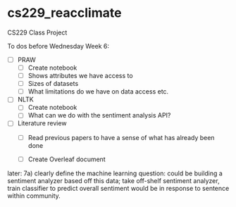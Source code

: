 # cs229_reacclimate
CS229 Class Project

To dos before Wednesday Week 6: 

- [ ] PRAW
  - [ ] Create notebook
  - [ ] Shows attributes we have access to
  - [ ] Sizes of datasets
  - [ ] What limitations do we have on data access etc.
- [ ] NLTK
  - [ ] Create notebook
  - [ ] What can we do with the sentiment analysis API?
- [ ] Literature review 
  - [ ] Read previous papers to have a sense of what has already been done
  - [ ] Create Overleaf document


later:
7a) clearly define the machine learning question: could be building a sentiment analyzer based off this data; take off-shelf sentiment analyzer, train classifier to predict overall sentiment would be in response to sentence within community. 
